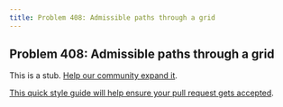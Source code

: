 ```yaml
---
title: Problem 408: Admissible paths through a grid
---
```

## Problem 408: Admissible paths through a grid

This is a stub. <a href='https://github.com/freecodecamp/guides/tree/master/src/pages/certifications/coding-interview-prep/project-euler/problem-408-admissible-paths-through-a-grid/index.md' target='_blank' rel='nofollow'>Help our community expand it</a>.

<a href='https://github.com/freecodecamp/guides/blob/master/README.md' target='_blank' rel='nofollow'>This quick style guide will help ensure your pull request gets accepted</a>.

<!-- The article goes here, in GitHub-flavored Markdown. Feel free to add YouTube videos, images, and CodePen/JSBin embeds  -->
